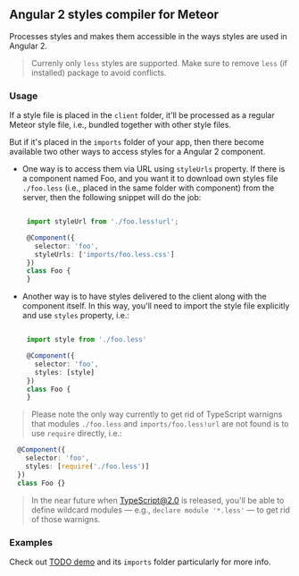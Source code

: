 ## Angular 2 styles compiler for Meteor

Processes styles and makes them accessible in the ways styles are used in Angular 2.

> Currenly only `less` styles are supported.
> Make sure to remove `less` (if installed) package to avoid conflicts.

### Usage

If a style file is placed in the `client` folder, it'll be processed as 
a regular Meteor style file, i.e., bundled together with other style files.

But if it's placed in the `imports` folder of your app, then there become available
two other ways to access styles for a Angular 2 component.

 - One way is to access them via URL using `styleUrls` property.
   If there is a component named Foo, and you want it to download own styles file
   `./foo.less` (i.e., placed in the same folder with component) from the server,
   then the following snippet will do the job:

   ```ts

    import styleUrl from './foo.less!url';

    @Component({
      selector: 'foo',
      styleUrls: ['imports/foo.less.css']
    })
    class Foo {
    }

   ```
  
 - Another way is to have styles delivered to the client along with the component itself.
   In this way, you'll need to import the style file explicitly and use `styles` property, i.e.:

   ```ts

    import style from './foo.less'

    @Component({
      selector: 'foo',
      styles: [style]
    })
    class Foo {
    }

   ```

> Please note the only way currently to get rid of TypeScript warnigns that modules `./foo.less` and
> `imports/foo.less!url` are not found is to use `require` directly, i.e.:
  ```ts
    @Component({
      selector: 'foo',
      styles: [require('./foo.less')]
    })
    class Foo {}
  ```
> In the near future when TypeScript@2.0 is released, you'll be able to define wildcard modules — e.g.,
`declare module '*.less'` — to get rid of those warnigns.
  
### Examples
 
Check out [TODO demo](https://github.com/Urigo/angular2-meteor/tree/master/examples/todos-meteor-1.3) and its `imports` folder particularly for more info.
 
